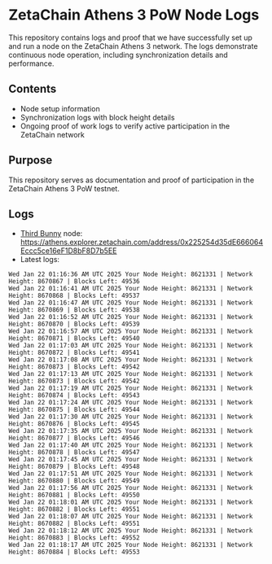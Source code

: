 # ZetaChain Athens 3 PoW Node Logs
This repository contains logs and proof that we have successfully set up and run a node on the ZetaChain Athens 3 network. The logs demonstrate continuous node operation, including synchronization details and performance.

## Contents
- Node setup information
- Synchronization logs with block height details
- Ongoing proof of work logs to verify active participation in the ZetaChain network

## Purpose
This repository serves as documentation and proof of participation in the ZetaChain Athens 3 PoW testnet.

## Logs

- [Third Bunny](https://thirdbunny.xyz/) node: https://athens.explorer.zetachain.com/address/0x225254d35dE666064Eccc5ce16eF1D8bF8D7b5EE
- Latest logs:
```
Wed Jan 22 01:16:36 AM UTC 2025 Your Node Height: 8621331 | Network Height: 8670867 | Blocks Left: 49536
Wed Jan 22 01:16:41 AM UTC 2025 Your Node Height: 8621331 | Network Height: 8670868 | Blocks Left: 49537
Wed Jan 22 01:16:47 AM UTC 2025 Your Node Height: 8621331 | Network Height: 8670869 | Blocks Left: 49538
Wed Jan 22 01:16:52 AM UTC 2025 Your Node Height: 8621331 | Network Height: 8670870 | Blocks Left: 49539
Wed Jan 22 01:16:57 AM UTC 2025 Your Node Height: 8621331 | Network Height: 8670871 | Blocks Left: 49540
Wed Jan 22 01:17:03 AM UTC 2025 Your Node Height: 8621331 | Network Height: 8670872 | Blocks Left: 49541
Wed Jan 22 01:17:08 AM UTC 2025 Your Node Height: 8621331 | Network Height: 8670873 | Blocks Left: 49542
Wed Jan 22 01:17:13 AM UTC 2025 Your Node Height: 8621331 | Network Height: 8670873 | Blocks Left: 49542
Wed Jan 22 01:17:19 AM UTC 2025 Your Node Height: 8621331 | Network Height: 8670874 | Blocks Left: 49543
Wed Jan 22 01:17:24 AM UTC 2025 Your Node Height: 8621331 | Network Height: 8670875 | Blocks Left: 49544
Wed Jan 22 01:17:30 AM UTC 2025 Your Node Height: 8621331 | Network Height: 8670876 | Blocks Left: 49545
Wed Jan 22 01:17:35 AM UTC 2025 Your Node Height: 8621331 | Network Height: 8670877 | Blocks Left: 49546
Wed Jan 22 01:17:40 AM UTC 2025 Your Node Height: 8621331 | Network Height: 8670878 | Blocks Left: 49547
Wed Jan 22 01:17:45 AM UTC 2025 Your Node Height: 8621331 | Network Height: 8670879 | Blocks Left: 49548
Wed Jan 22 01:17:51 AM UTC 2025 Your Node Height: 8621331 | Network Height: 8670880 | Blocks Left: 49549
Wed Jan 22 01:17:56 AM UTC 2025 Your Node Height: 8621331 | Network Height: 8670881 | Blocks Left: 49550
Wed Jan 22 01:18:01 AM UTC 2025 Your Node Height: 8621331 | Network Height: 8670882 | Blocks Left: 49551
Wed Jan 22 01:18:07 AM UTC 2025 Your Node Height: 8621331 | Network Height: 8670882 | Blocks Left: 49551
Wed Jan 22 01:18:12 AM UTC 2025 Your Node Height: 8621331 | Network Height: 8670883 | Blocks Left: 49552
Wed Jan 22 01:18:17 AM UTC 2025 Your Node Height: 8621331 | Network Height: 8670884 | Blocks Left: 49553
```

